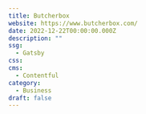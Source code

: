 ```yaml
---
title: Butcherbox
website: https://www.butcherbox.com/
date: 2022-12-22T00:00:00.000Z
description: ""
ssg:
  - Gatsby
css:
cms:
  - Contentful
category:
  - Business
draft: false
---
```


